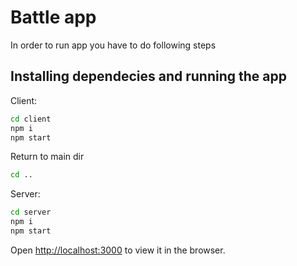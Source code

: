 # Battle app

In order to run app you have to do following steps


## Installing dependecies and running the app

Client:

```sh
cd client
npm i
npm start
```

Return to main dir

```sh
cd ..
```

Server:

```sh
cd server
npm i
npm start
```

Open [http://localhost:3000](http://localhost:3000) to view it in the browser.
